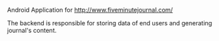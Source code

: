 Android Application for http://www.fiveminutejournal.com/

The backend is responsible for storing data of end users and generating journal's content.